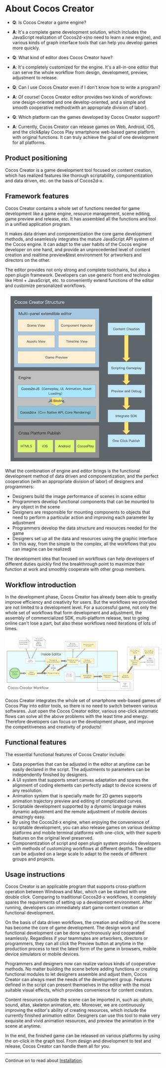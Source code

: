 # About Cocos Creator

- **Q**: Is Cocos Creator a game engine?
- **A**: It's a complete game development solution, which includes the JavaScript realization of Cocos2d-x(no need to learn a new engine), and various kinds of graph interface tools that can help you develop games more quickly.


- **Q**: What kind of editor does Cocos Creator have?
- **A**: It's completely customized for the engine. It's a all-in-one editor that can serve the whole workflow from design, development, preview, adjustment to release.


- **Q**: Can I use Cocos Creator even if I don't know how to write a program?
- **A**: Of course! Cocos Creator editor provides two kinds of workflows: one design-oriented and one develop-oriented, and a simple and smooth cooperative method(with an appropriate division of labor).


- **Q**: Which platform can the games developed by Cocos Creator support?
- **A**: Currently, Cocos Creator can release games on Web, Android, iOS, and the click&play Cocos Play smartphone web-based game platform with original functions. It can truly achieve the goal of one development for all platforms.


## Product positioning

Cocos Creator is a game development tool focused on content creation, which has realized features like thorough scriptability, componentization and data driven, etc. on the basis of Cocos2d-x.

## Framework features

Cocos Creator contains a whole set of functions needed for game development like a game engine, resource management, scene editing, game preview and release, etc. It has assembled all the functions and tool in a unified application program.

It makes data driven and componentization the core game development methods, and seamlessly integrates the mature JavaScript API system of the Cocos engine. It can adapt to the user habits of the Cocos engine developer on one hand, and provide an unprecedented level of content creation and realtime preview&test environment for artworkers and directors on the other.

The editor provides not only strong and complete toolchains, but also a open plugin framework. Developers can use generic front end technologies like Html + JavaScript, etc. to conveniently extend functions of the editor and customize personalized workflows.

![structure](introduction/structure.jpg)

What the combination of engine and editor brings is the functional development method of data driven and componentization, and the perfect cooperation (with an appropriate division of labor) of designers and programmers:

- Designers build the image performance of scenes in scene editor
- Programmers develop functional components that can be mounted to any object in the scene
- Designers are responsible for mounting components to objects that need to perform a particular action and improving each parameter by adjustment
- Programmers develop the data structure and resources needed for the game
- Designers set up all the data and resources using the graphic interface
- (In this way, from the simple to the complex, all the workflows that you can imagine can be realized)

The development idea that focused on workflows can help developers of different duties quickly find the breakthrough point to maximize their function at work and smoothly cooperate with other group members.

## Workflow introduction

In the development phase, Cocos Creator has already been able to greatly improve efficiency and creativity for users. But the workflows we provided are not limited to a development level. For a successful game, not only the whole set of workflows that form development and adjustment, the assembly of commercialized SDK, multi-platform release, test to going online can't lose a part, but also these workflows need iterations of lots of times.

![cocos workflow user](introduction/cocos-workflow-user.jpg)

Cocos Creator integrates the whole set of smartphone web-based games of Cocos Play into editor tools, so there is no need to switch between various softwares. Just open the Cocos Creator editor, various one-click automatic flows can solve all the above problems with the least time and energy. Therefore developers can focus on the development phase, and improve the competitiveness and creativity of products!


## Functional features

The essential functional features of Cocos Creator include:

- Data properties that can be adjusted in the editor at anytime can be easily declared in the script. The adjustments to parameters can be independently finished by designers.
- A UI system that supports smart canvas adaptation and spares the alignment of coding elements can perfectly adapt to device screens of any resolution.
- Animation system that is specially made for 2D games supports animation trajectory preview and editing of complicated curves.
- Scriptable development supported by a dynamic language makes dynamic adjustment and the remote adjustment of mobile devices amazingly easy.
- By using the Cocos2d-x engine, when enjoying the convenience of scriptable development, you can also release games on various desktop platforms and mobile terminal platforms with one-click, with their superb features on the original level preserved.
- Componentization of script and open plugin system provides developers with methods of customizing workflows at different depths. The editor can be adjusted on a large scale to adapt to the needs of different groups and projects.

## Usage instructions

Cocos Creator is an applicable program that supports cross-platform operation between Windows and Mac, which can be started with one double click. Comparing to traditional Cocos2d-x workflows, it completely spares the requirements of setting up a development environment. After running, developers can immediately start game content creation or functional development.

On the basis of data driven workflows, the creation and editing of the scene has become the core of game development. The design work and functional development can be done synchronously and cooperated seamlessly. Regardless if your teammates are artworkers, directors or programmers, they can all click the Preview button at anytime in the production process to test the latest form of the game in browsers, mobile device simulators or mobile devices.

Programmers and designers now can realize various kinds of cooperative methods. No matter building the scene before adding functions or creating functional modules to let designers assemble and adjust them, Cocos Creator can always meet the needs of the development group. Features defined in the script can present themselves in the editor with the most suitable visual effects, which provides convenience for content creators.

Content resources outside the scene can be imported in, such as: photo, sound, altas, skeleton animation, etc. Moreover, we are continuously improving the editor's ability of creating resources, which include the currently finished animation editor. Designers can use this tool to make very exquisite and vivid animation resources, and preview the animation in the scene at anytime.

In the end, the finished game can be released on various platforms by using the on-click in the graph tool. From design and development to test and release, Cocos Creator can handle them all for you.


---

Continue on to read about [Installation](install.md).
